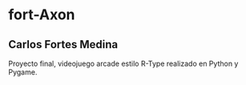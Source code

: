 # fort-Axon
## Carlos Fortes Medina
Proyecto final, videojuego arcade estilo R-Type realizado en Python y Pygame.

